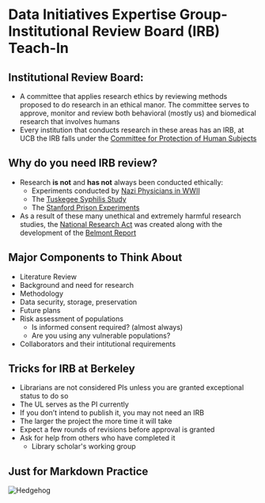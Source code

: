 # Data Initiatives Expertise Group- Institutional Review Board (IRB) Teach-In

## Institutional Review Board:

* A committee that applies research ethics by reviewing methods proposed to do research in an ethical manor. The committee serves to approve, monitor and review both behavioral (mostly us) and biomedical research that involves humans
* Every institution that conducts research in these areas has an IRB, at UCB the IRB falls under the [Committee for Protection of Human Subjects](https://cphs.berkeley.edu/) 

## Why do you need IRB review? 
* Research **is not** and **has not** always been conducted ethically:
	* Experiments conducted by [Nazi Physicians in WWII](https://en.wikipedia.org/wiki/Nazi_human_experimentation) 
	* The [Tuskegee Syphilis Study](https://en.wikipedia.org/wiki/Tuskegee_syphilis_experiment)
	* The [Stanford Prison Experiments](https://en.wikipedia.org/wiki/Stanford_prison_experiment)
* As a result of these many unethical and extremely harmful research studies, the [National Research Act](https://en.wikipedia.org/wiki/National_Research_Act) was created along with the development of the [Belmont Report](https://en.wikipedia.org/wiki/Belmont_Report)


## Major Components to Think About
* Literature Review
* Background and need for research
* Methodology
* Data security, storage, preservation
* Future plans
* Risk assessment of populations
	* Is informed consent required? (almost always)
	* Are you using any vulnerable populations?
* Collaborators and their intitutional requirements	

## Tricks for IRB at Berkeley
* Librarians are not considered PIs unless you are granted exceptional status to do so
* The UL serves as the PI currently
* If you don’t intend to publish it, you may not need an IRB
* The larger the project the more time it will take
* Expect a few rounds of revisions before approval is granted
* Ask for help from others who have completed it
	* Library scholar's working group
	
## Just for Markdown Practice
![Hedgehog](https://encrypted-tbn0.gstatic.com/images?q=tbn:ANd9GcSjFjLWPy5OIEV6yR13kBVcCVPjK9_I5fR7aDSfTCxW2ZYEqDXzIw)

